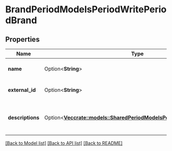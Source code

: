 # BrandPeriodModelsPeriodWritePeriodBrand

## Properties

Name | Type | Description | Notes
------------ | ------------- | ------------- | -------------
**name** | Option<**String**> | The name of this brand. | [optional]
**external_id** | Option<**String**> | External Id of the brand. | [optional]
**descriptions** | Option<[**Vec<crate::models::SharedPeriodModelsPeriodLocalizableContent>**](Shared.Models.LocalizableContent.md)> | The localized descriptions of the brand. | [optional]

[[Back to Model list]](../README.md#documentation-for-models) [[Back to API list]](../README.md#documentation-for-api-endpoints) [[Back to README]](../README.md)


